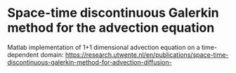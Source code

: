 # Space-time discontinuous Galerkin method for the advection equation

Matlab implementation of 1+1 dimensional advection equation on a time-dependent domain: https://research.utwente.nl/en/publications/space-time-discontinuous-galerkin-method-for-advection-diffusion-
